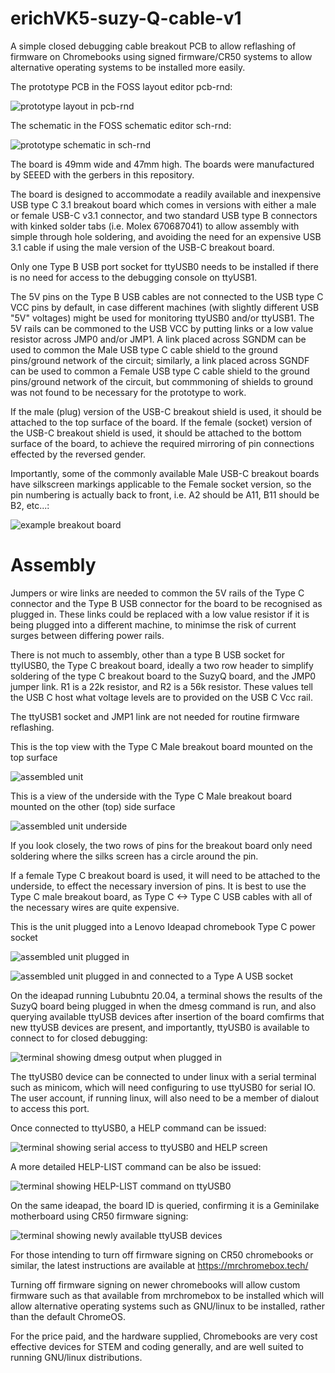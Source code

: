 # erichVK5-suzy-Q-cable-v1

A simple closed debugging cable breakout PCB to allow reflashing of firmware on Chromebooks using signed firmware/CR50 systems to allow alternative operating systems to be installed more easily.

The prototype PCB in the FOSS layout editor pcb-rnd: 

![prototype layout in pcb-rnd](images/PrototypeLayout-V1.png)

The schematic in the FOSS schematic editor sch-rnd:

![prototype schematic in sch-rnd](erichVK5-suzy-Q-v1-1.svg)

The board is 49mm wide and 47mm high. The boards were manufactured by SEEED with the gerbers in this repository.

The board is designed to accommodate a readily available and inexpensive USB type C 3.1 breakout board which comes in versions with either a male or female USB-C v3.1 connector, and two standard USB type B connectors with kinked solder tabs (i.e. Molex 670687041) to allow assembly with simple through hole soldering, and avoiding the need for an expensive USB 3.1 cable if using the male version of the USB-C breakout board.

Only one Type B USB port socket for ttyUSB0 needs to be installed if there is no need for access to the debugging console on ttyUSB1.

The 5V pins on the Type B USB cables are not connected to the USB type C VCC pins by default, in case different machines (with slightly different USB "5V" voltages) might be used for monitoring ttyUSB0 and/or ttyUSB1. The 5V rails can be commoned to the USB VCC by putting links or a low value resistor across JMP0 and/or JMP1. A link placed across SGNDM can be used to common the Male USB type C cable shield to the ground pins/ground network of the circuit; similarly, a link placed across SGNDF can be used to common a Female USB type C cable shield to the ground pins/ground network of the circuit, but commmoning of shields to ground was not found to be necessary for the prototype to work.

If the male (plug) version of the USB-C breakout shield is used, it should be attached to the top surface of the board. If the female (socket) version of the USB-C breakout shield is used, it should be attached to the bottom surface of the board, to achieve the required mirroring of pin connections effected by the reversed gender.

Importantly, some of the commonly available Male USB-C breakout boards have silkscreen markings applicable to the Female socket version, so the pin numbering is actually back to front, i.e. A2 should be A11, B11 should be B2, etc...:

![example breakout board](images/Typical-Male-USB-C-breakout.jpg)

# Assembly

Jumpers or wire links are needed to common the 5V rails of the Type C connector and the Type B USB connector for the board to be recognised as plugged in. These links could be replaced with a low value resistor if it is being plugged into a different machine, to minimse the risk of current surges between differing power rails.

There is not much to assembly, other than a type B USB socket for ttyIUSB0, the Type C breakout board, ideally a two row header to simplify soldering of the type C breakout board to the SuzyQ board, and the JMP0 jumper link. R1 is a 22k resistor, and R2 is a 56k resistor. These values tell the  USB C host what voltage levels are to provided on the USB C Vcc rail.

The ttyUSB1 socket and JMP1 link are not needed for routine firmware reflashing.

This is the top view with the Type C Male breakout board mounted on the top surface

![assembled unit](images/assembled_unit.jpg)

This is a view of the underside with the Type C Male breakout board mounted on the other (top) side surface

![assembled unit underside](images/assembled_unit_underside.jpg)

If you look closely, the two rows of pins for the breakout board only need soldering where the silks screen has a circle around the pin.

If a female Type C breakout board is used, it will need to be attached to the underside, to effect the necessary inversion of pins. It is best to use the Type C male breakout board, as Type C <-> Type C USB cables with all of the necessary wires are quite expensive.

This is the unit plugged into a Lenovo Ideapad chromebook Type C power socket

![assembled unit plugged in](images/assembled_unit_plugged_in.jpg)

![assembled unit plugged in and connected to a Type A USB socket](images/assembled_unit_in_use.jpg)

On the ideapad running Lububntu 20.04, a terminal shows the results of the SuzyQ board being plugged in when the dmesg command is run, and also querying available ttyUSB devices after insertion of the board comfirms that new ttyUSB devices are present, and importantly, ttyUSB0 is available to connect to for closed debugging:

![terminal showing dmesg output when plugged in](images/dmesg.png)

The ttyUSB0 device can be connected to under linux with a serial terminal such as minicom, which will need configuring to use ttyUSB0 for serial IO. The user account, if running linux, will also need to be a member of dialout to access this port.

Once connected to ttyUSB0, a HELP command can be issued:

![terminal showing serial access to ttyUSB0 and HELP screen](images/ttyUSB0-help-screen.png)

A more detailed HELP-LIST command can be also be issued:

![terminal showing HELP-LIST command on ttyUSB0](images/HELP-LIST.png)

On the same ideapad, the board ID is queried, confirming it is a Geminilake motherboard using CR50 firmware signing:

![terminal showing newly available ttyUSB devices](images/interrogating-ttyUSB0.png)

For those intending to turn off firmware signing on CR50 chromebooks or similar, the latest instructions are available at https://mrchromebox.tech/

Turning off firmware signing on newer chromebooks will allow custom firmware such as that available from mrchromebox to be installed which will allow alternative operating systems such as GNU/linux to be installed, rather than the default ChromeOS.

For the price paid, and the hardware supplied, Chromebooks are very cost effective devices for STEM and coding generally, and are well suited to running GNU/linux distributions.

